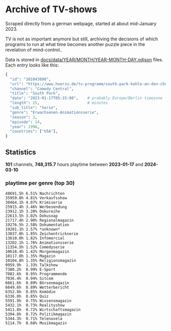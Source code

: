 # Archive of TV-shows

Scraped directly from a german webpage, started at about mid-January 2023.

TV is not as important anymore but still, archiving the decisions of which programs to run at what time
becomes another puzzle piece in the revelation of mind-control.. 

Data is stored in [docs/data/YEAR/MONTH/YEAR-MONTH-DAY.ndjson](docs/data/) files. 
Each entry looks like this:

```python
{
  "id": "181043890", 
  "url": "https://www.hoerzu.de/tv-programm/south-park-kohle-an-den-chefkoch/bid_181043890/", 
  "channel": "Comedy Central", 
  "title": "South Park", 
  "date": "2023-01-17T05:15:00",    # probably Europe/Berlin timezone 
  "length": 25,                     # minutes 
  "sub_title": "Serie", 
  "genre": "Erwachsenen-Animationsserie", 
  "season": 2, 
  "episode": 14, 
  "year": 1998, 
  "countries": ["USA"],
}
```

## Statistics

**101** channels, **748,315.7** hours playtime between **2023-01-17** and **2024-03-10**


### playtime per genre (top 30)

    48691.5h 6.51% Nachrichten
    35959.8h 4.81% Verkaufsshow
    30464.1h 4.07% Krimiserie
    25915.4h 3.46% Werbesendung
    23912.1h 3.20% Dokureihe
    22613.5h 3.02% Dokusoap
    21717.4h 2.90% Regionalmagazin
    19276.5h 2.58% Dokumentation
    19201.1h 2.57% *unknown*
    13837.0h 1.85% Zeichentrickserie
    13610.0h 1.82% Infomercial
    13202.1h 1.76% Animationsserie
    11354.5h 1.52% Comedyserie
    10618.4h 1.42% Morgenmagazin
    10117.0h 1.35% Magazin
    10104.8h 1.35% Religionsmagazin
    9959.9h  1.33% Talkshow
    7380.2h  0.99% E-Sport
    7082.6h  0.95% Programmende
    7036.4h  0.94% Sitcom
    6661.6h  0.89% Börsenmagazin
    6649.6h  0.89% Wetterbericht
    6352.8h  0.85% Komödie
    6336.0h  0.85% Quiz
    5591.9h  0.75% Wissensmagazin
    5432.1h  0.73% Realityshow
    5411.8h  0.72% Wirtschaftsmagazin
    5394.8h  0.72% Politikmagazin
    5344.3h  0.71% Telenovela
    5114.7h  0.68% Musikmagazin
